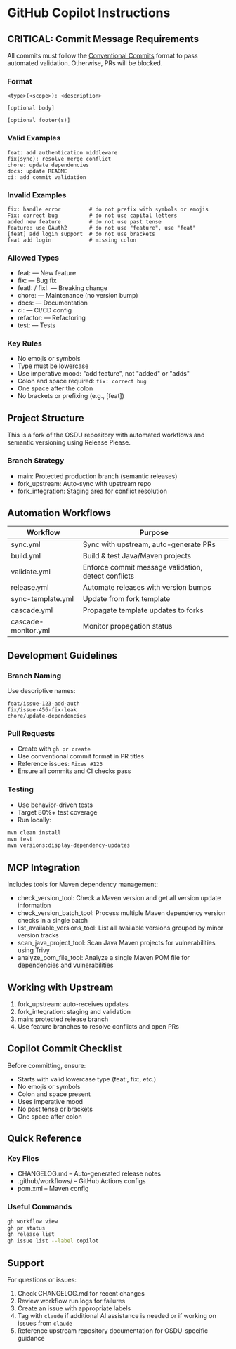 
# GitHub Copilot Instructions

## CRITICAL: Commit Message Requirements

All commits must follow the [Conventional Commits](https://www.conventionalcommits.org/en/v1.0.0/) format to pass automated validation. Otherwise, PRs will be blocked.

### Format

```
<type>(<scope>): <description>

[optional body]

[optional footer(s)]
```

### Valid Examples

```
feat: add authentication middleware
fix(sync): resolve merge conflict
chore: update dependencies
docs: update README
ci: add commit validation
```

### Invalid Examples

```
fix: handle error         # do not prefix with symbols or emojis
Fix: correct bug          # do not use capital letters
added new feature         # do not use past tense
feature: use OAuth2       # do not use "feature", use "feat"
[feat] add login support  # do not use brackets
feat add login            # missing colon
```

### Allowed Types

- feat: — New feature
- fix: — Bug fix
- feat!: / fix!: — Breaking change
- chore: — Maintenance (no version bump)
- docs: — Documentation
- ci: — CI/CD config
- refactor: — Refactoring
- test: — Tests

### Key Rules

- No emojis or symbols
- Type must be lowercase
- Use imperative mood: "add feature", not "added" or "adds"
- Colon and space required: `fix: correct bug`
- One space after the colon
- No brackets or prefixing (e.g., [feat])


## Project Structure

This is a fork of the OSDU repository with automated workflows and semantic versioning using Release Please.

### Branch Strategy

- main: Protected production branch (semantic releases)
- fork_upstream: Auto-sync with upstream repo
- fork_integration: Staging area for conflict resolution

## Automation Workflows

| Workflow              | Purpose                                             |
| --------------------- | --------------------------------------------------- |
| sync.yml              | Sync with upstream, auto-generate PRs               |
| build.yml             | Build & test Java/Maven projects                    |
| validate.yml          | Enforce commit message validation, detect conflicts |
| release.yml           | Automate releases with version bumps                |
| sync-template.yml     | Update from fork template                           |
| cascade.yml           | Propagate template updates to forks                 |
| cascade-monitor.yml   | Monitor propagation status                          |


## Development Guidelines

### Branch Naming

Use descriptive names:

```
feat/issue-123-add-auth
fix/issue-456-fix-leak
chore/update-dependencies
```

### Pull Requests

- Create with `gh pr create`
- Use conventional commit format in PR titles
- Reference issues: `Fixes #123`
- Ensure all commits and CI checks pass

### Testing

- Use behavior-driven tests
- Target 80%+ test coverage
- Run locally:

```bash
mvn clean install
mvn test
mvn versions:display-dependency-updates
```


## MCP Integration

Includes tools for Maven dependency management:

- check_version_tool: Check a Maven version and get all version update information
- check_version_batch_tool: Process multiple Maven dependency version checks in a single batch
- list_available_versions_tool: List all available versions grouped by minor version tracks
- scan_java_project_tool: Scan Java Maven projects for vulnerabilities using Trivy
- analyze_pom_file_tool: Analyze a single Maven POM file for dependencies and vulnerabilities


## Working with Upstream

1. fork_upstream: auto-receives updates
2. fork_integration: staging and validation
3. main: protected release branch
4. Use feature branches to resolve conflicts and open PRs

## Copilot Commit Checklist

Before committing, ensure:

- Starts with valid lowercase type (feat:, fix:, etc.)
- No emojis or symbols
- Colon and space present
- Uses imperative mood
- No past tense or brackets
- One space after colon

## Quick Reference

### Key Files

- CHANGELOG.md – Auto-generated release notes
- .github/workflows/ – GitHub Actions configs
- pom.xml – Maven config

### Useful Commands

```bash
gh workflow view
gh pr status
gh release list
gh issue list --label copilot
```

## Support

For questions or issues:
1. Check CHANGELOG.md for recent changes
2. Review workflow run logs for failures
3. Create an issue with appropriate labels
4. Tag with `claude` if additional AI assistance is needed or if working on issues from `claude`
5. Reference upstream repository documentation for OSDU-specific guidance